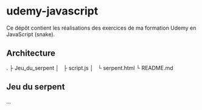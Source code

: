 # udemy-javascript

Ce dépôt contient les réalisations des exercices de ma formation Udemy en JavaScript (snake).

## Architecture

   .
   ├ Jeu_du_serpent
   │   ├ script.js
   │   └ serpent.html
   └ README.md

## Jeu du serpent
...